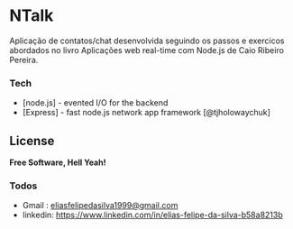 # NTalk




Aplicação de contatos/chat desenvolvida seguindo os passos e exercicos abordados no livro Aplicações web real-time com Node.js de Caio Ribeiro Pereira.


### Tech

* [node.js] - evented I/O for the backend
* [Express] - fast node.js network app framework [@tjholowaychuk]









License
----




**Free Software, Hell Yeah!**

### Todos

 - Gmail : eliasfelipedasilva1999@gmail.com
 - linkedin: https://www.linkedin.com/in/elias-felipe-da-silva-b58a8213b
    
       
